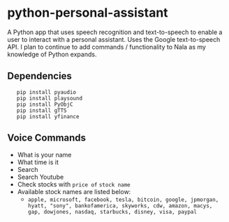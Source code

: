 # python-personal-assistant

A Python app that uses speech recognition and text-to-speech to enable a user to interact with a personal assistant. Uses the Google text-to-speech API. I plan to continue to add commands / functionality to Nala as my knowledge of Python expands.

## Dependencies

```pip install speechrecognition
   pip install pyaudio
   pip install playsound
   pip install PyObjC
   pip install gTTS
   pip install yfinance
```

## Voice Commands
- What is your name
- What time is it
- Search
- Search Youtube
- Check stocks with `price of` `stock name`
- Available stock names are listed below:
    -  ```apple, microsoft, facebook, tesla, bitcoin, google, jpmorgan, hyatt, "sony", bankofamerica, skyworks, cdw, amazon, macys, gap, dowjones, nasdaq, starbucks, disney, visa, paypal```